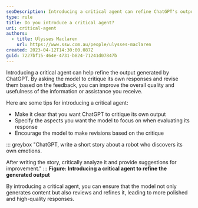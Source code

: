 ```yaml
---
seoDescription: Introducing a critical agent can refine ChatGPT's output by reviewing and revising its responses.
type: rule
title: Do you introduce a critical agent?
uri: critical-agent
authors:
  - title: Ulysses Maclaren
    url: https://www.ssw.com.au/people/ulysses-maclaren
created: 2023-04-12T14:30:00.087Z
guid: 7227bf15-464e-4731-b824-71241d07847b
---
```


Introducing a critical agent can help refine the output generated by ChatGPT. By asking the model to critique its own responses and revise them based on the feedback, you can improve the overall quality and usefulness of the information or assistance you receive.

<!--endintro-->

Here are some tips for introducing a critical agent:

- Make it clear that you want ChatGPT to critique its own output
- Specify the aspects you want the model to focus on when evaluating its response
- Encourage the model to make revisions based on the critique

::: greybox
"ChatGPT, write a short story about a robot who discovers its own emotions.

After writing the story, critically analyze it and provide suggestions for improvement."
:::
**Figure: Introducing a critical agent to refine the generated output**

By introducing a critical agent, you can ensure that the model not only generates content but also reviews and refines it, leading to more polished and high-quality responses.
